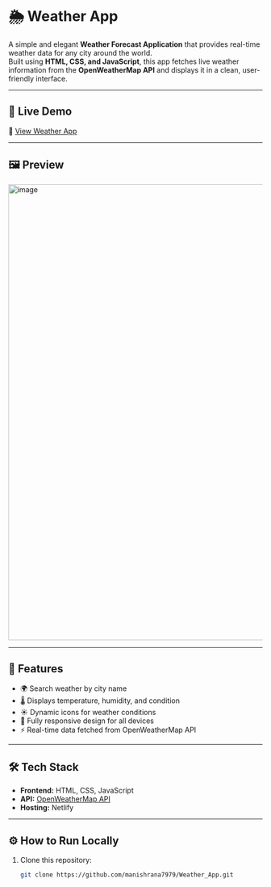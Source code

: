 # 🌦️ Weather App

A simple and elegant **Weather Forecast Application** that provides real-time weather data for any city around the world.  
Built using **HTML, CSS, and JavaScript**, this app fetches live weather information from the **OpenWeatherMap API** and displays it in a clean, user-friendly interface.

---

## 🚀 Live Demo  
🔗 [View Weather App](https://tiny-shortbread-9b46d2.netlify.app/)

---

## 🖼️ Preview
<img width="1920" height="904" alt="image" src="https://github.com/user-attachments/assets/f0000373-8be9-4583-84ee-0236cf0b5c97" />
<!-- You can replace this with your screenshot link -->

---

## 🧩 Features

- 🌍 Search weather by city name  
- 🌡️ Displays temperature, humidity, and condition  
- ☀️ Dynamic icons for weather conditions  
- 📱 Fully responsive design for all devices  
- ⚡ Real-time data fetched from OpenWeatherMap API  

---

## 🛠️ Tech Stack

- **Frontend:** HTML, CSS, JavaScript  
- **API:** [OpenWeatherMap API](https://openweathermap.org/api)  
- **Hosting:** Netlify  

---

## ⚙️ How to Run Locally

1. Clone this repository:
   ```bash
   git clone https://github.com/manishrana7979/Weather_App.git

